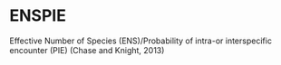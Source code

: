 # ENSPIE
Effective Number of Species (ENS)/Probability of intra-or interspecific encounter (PIE)  (Chase and Knight, 2013)
